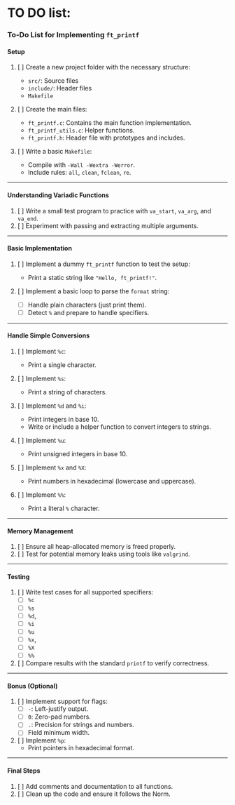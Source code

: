# TO DO list: 

### **To-Do List for Implementing `ft_printf`**

#### **Setup**
1. [ ] Create a new project folder with the necessary structure:
   - `src/`: Source files
   - `include/`: Header files
   - `Makefile`

2. [ ] Create the main files:
   - `ft_printf.c`: Contains the main function implementation.
   - `ft_printf_utils.c`: Helper functions.
   - `ft_printf.h`: Header file with prototypes and includes.

3. [ ] Write a basic `Makefile`:
   - Compile with `-Wall -Wextra -Werror`.
   - Include rules: `all`, `clean`, `fclean`, `re`.

---

#### **Understanding Variadic Functions**
1. [ ] Write a small test program to practice with `va_start`, `va_arg`, and `va_end`.
2. [ ] Experiment with passing and extracting multiple arguments.

---

#### **Basic Implementation**
1. [ ] Implement a dummy `ft_printf` function to test the setup:
   - Print a static string like `"Hello, ft_printf!"`.

2. [ ] Implement a basic loop to parse the `format` string:
   - [ ] Handle plain characters (just print them).
   - [ ] Detect `%` and prepare to handle specifiers.

---

#### **Handle Simple Conversions**
1. [ ] Implement `%c`:
   - Print a single character.

2. [ ] Implement `%s`:
   - Print a string of characters.

3. [ ] Implement `%d` and `%i`:
   - Print integers in base 10.
   - Write or include a helper function to convert integers to strings.

4. [ ] Implement `%u`:
   - Print unsigned integers in base 10.

5. [ ] Implement `%x` and `%X`:
   - Print numbers in hexadecimal (lowercase and uppercase).

6. [ ] Implement `%%`:
   - Print a literal `%` character.

---

#### **Memory Management**
1. [ ] Ensure all heap-allocated memory is freed properly.
2. [ ] Test for potential memory leaks using tools like `valgrind`.

---

#### **Testing**
1. [ ] Write test cases for all supported specifiers:
   - [ ] `%c`
   - [ ] `%s`
   - [ ] `%d`,
   - [ ] `%i`
   - [ ] `%u`
   - [ ] `%x`,
   - [ ] `%X`
   - [ ] `%%`

2. [ ] Compare results with the standard `printf` to verify correctness.

---

#### **Bonus (Optional)**
1. [ ] Implement support for flags:
   - [ ] `-`: Left-justify output.
   - [ ] `0`: Zero-pad numbers.
   - [ ] `.`: Precision for strings and numbers.
   - [ ] Field minimum width.

2. [ ] Implement `%p`:
   - Print pointers in hexadecimal format.

---

#### **Final Steps**
1. [ ] Add comments and documentation to all functions.
2. [ ] Clean up the code and ensure it follows the Norm.